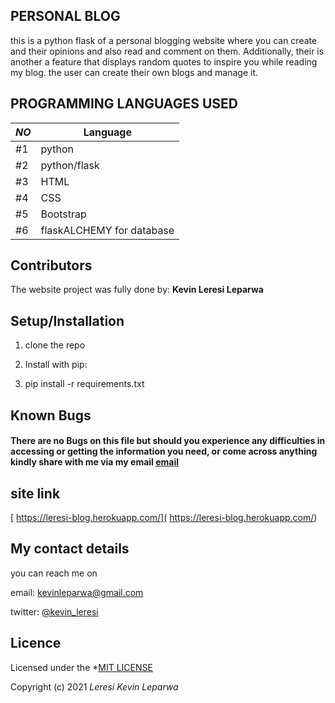 ## PERSONAL BLOG

this is a  python flask of a personal blogging website where you can create and their  opinions and also read and comment on them. Additionally, their is another a feature that displays random quotes to inspire you while reading my blog. the user can create their own blogs and manage it.

## PROGRAMMING LANGUAGES USED

|*NO*|Language| 
|---------|------------|
| #1 | python | 
| #2 | python/flask | 
| #3 | HTML | 
| #4 | CSS | 
| #5 | Bootstrap | 
| #6 | flaskALCHEMY for database| 

## Contributors
The website project was fully done by: **Kevin Leresi Leparwa**

## Setup/Installation
1. clone the repo

2. Install with pip: 

3. pip install -r requirements.txt

##  Known Bugs
#### There are no Bugs on this file but should you experience any difficulties in accessing or getting the information you need, or come across anything kindly share with me via my email [email](kevinleparwa@gmail.com)

## site link
[ https://leresi-blog.herokuapp.com/]( https://leresi-blog.herokuapp.com/)

## My contact details
you can reach me on 

email:  [kevinleparwa@gmail.com]()

twitter: [@kevin_leresi]()
## Licence
Licensed under the *[MIT LICENSE](LICENSE)

Copyright (c) 2021 *Leresi Kevin Leparwa*

